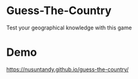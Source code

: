 # Guess-The-Country
Test your geographical knowledge with this game

# Demo
https://nusuntandy.github.io/guess-the-country/

